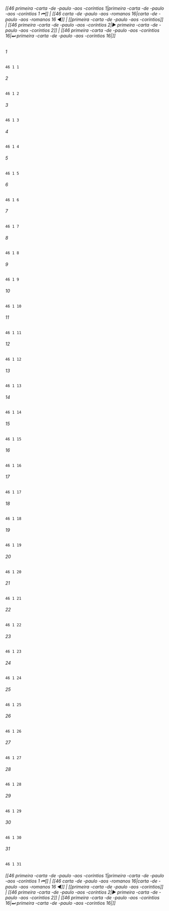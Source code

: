 
###### [[46 primeira -carta -de -paulo -aos -coríntios 1|primeira -carta -de -paulo -aos -coríntios 1 ⏮]] | [[46 carta -de -paulo -aos -romanos 16|carta -de -paulo -aos -romanos 16 ◀]] | [[primeira -carta -de -paulo -aos -coríntios]] | [[46 primeira -carta -de -paulo -aos -coríntios 2|▶ primeira -carta -de -paulo -aos -coríntios 2]] | [[46 primeira -carta -de -paulo -aos -coríntios 16|⏭ primeira -carta -de -paulo -aos -coríntios 16|]]

###### 1
``` verse
46 1 1 
```
###### 2
``` verse
46 1 2 
```
###### 3
``` verse
46 1 3 
```
###### 4
``` verse
46 1 4 
```
###### 5
``` verse
46 1 5 
```
###### 6
``` verse
46 1 6 
```
###### 7
``` verse
46 1 7 
```
###### 8
``` verse
46 1 8 
```
###### 9
``` verse
46 1 9 
```
###### 10
``` verse
46 1 10 
```
###### 11
``` verse
46 1 11 
```
###### 12
``` verse
46 1 12 
```
###### 13
``` verse
46 1 13 
```
###### 14
``` verse
46 1 14 
```
###### 15
``` verse
46 1 15 
```
###### 16
``` verse
46 1 16 
```
###### 17
``` verse
46 1 17 
```
###### 18
``` verse
46 1 18 
```
###### 19
``` verse
46 1 19 
```
###### 20
``` verse
46 1 20 
```
###### 21
``` verse
46 1 21 
```
###### 22
``` verse
46 1 22 
```
###### 23
``` verse
46 1 23 
```
###### 24
``` verse
46 1 24 
```
###### 25
``` verse
46 1 25 
```
###### 26
``` verse
46 1 26 
```
###### 27
``` verse
46 1 27 
```
###### 28
``` verse
46 1 28 
```
###### 29
``` verse
46 1 29 
```
###### 30
``` verse
46 1 30 
```
###### 31
``` verse
46 1 31 
```

###### [[46 primeira -carta -de -paulo -aos -coríntios 1|primeira -carta -de -paulo -aos -coríntios 1 ⏮]] | [[46 carta -de -paulo -aos -romanos 16|carta -de -paulo -aos -romanos 16 ◀]] | [[primeira -carta -de -paulo -aos -coríntios]] | [[46 primeira -carta -de -paulo -aos -coríntios 2|▶ primeira -carta -de -paulo -aos -coríntios 2]] | [[46 primeira -carta -de -paulo -aos -coríntios 16|⏭ primeira -carta -de -paulo -aos -coríntios 16|]]

